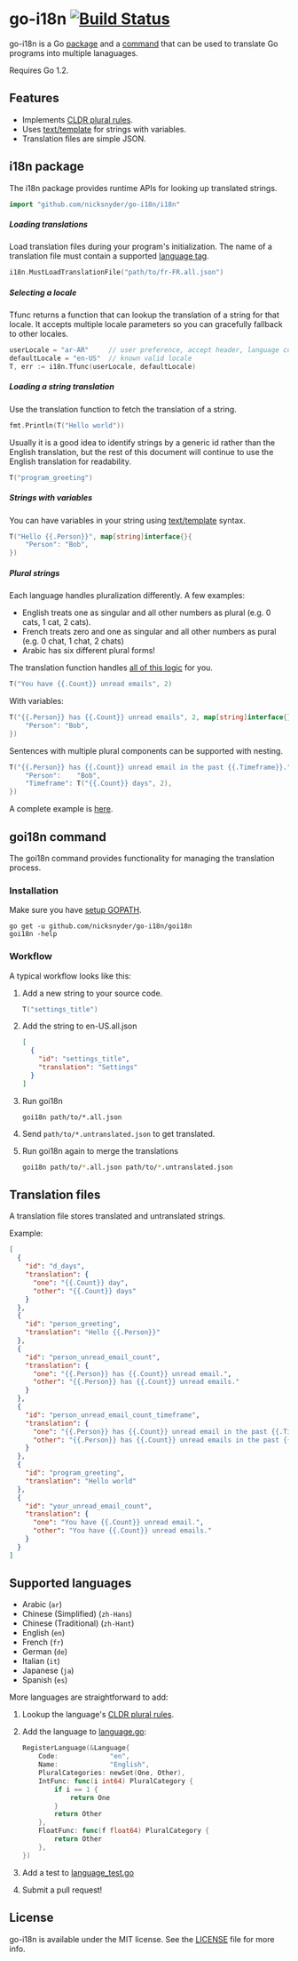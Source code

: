 go-i18n [![Build Status](https://secure.travis-ci.org/nicksnyder/go-i18n.png?branch=master)](http://travis-ci.org/nicksnyder/go-i18n)
=======

go-i18n is a Go [package](#i18n-package) and a [command](#goi18n-command) that can be used to translate Go programs into multiple lanaguages.

Requires Go 1.2.

Features
--------

* Implements [CLDR plural rules](http://cldr.unicode.org/index/cldr-spec/plural-rules).
* Uses [text/template](http://golang.org/pkg/text/template/) for strings with variables.
* Translation files are simple JSON.

i18n package
------------

The i18n package provides runtime APIs for looking up translated strings.

```go
import "github.com/nicksnyder/go-i18n/i18n"
```

##### Loading translations

Load translation files during your program's initialization.
The name of a translation file must contain a supported [language tag](http://en.wikipedia.org/wiki/IETF_language_tag).

```go
i18n.MustLoadTranslationFile("path/to/fr-FR.all.json")
```

##### Selecting a locale

Tfunc returns a function that can lookup the translation of a string for that locale.
It accepts multiple locale parameters so you can gracefully fallback to other locales.

```go
userLocale = "ar-AR"     // user preference, accept header, language cookie
defaultLocale = "en-US"  // known valid locale
T, err := i18n.Tfunc(userLocale, defaultLocale)
```

##### Loading a string translation

Use the translation function to fetch the translation of a string.

```go
fmt.Println(T("Hello world"))
```

Usually it is a good idea to identify strings by a generic id rather than the English translation, but the rest of this document will continue to use the English translation for readability.

```go
T("program_greeting")
```

##### Strings with variables

You can have variables in your string using [text/template](http://golang.org/pkg/text/template/) syntax.

```go
T("Hello {{.Person}}", map[string]interface{}{
	"Person": "Bob",
})
```

##### Plural strings

Each language handles pluralization differently. A few examples:
* English treats one as singular and all other numbers as plural (e.g. 0 cats, 1 cat, 2 cats).
* French treats zero and one as singular and all other numbers as pural (e.g. 0 chat, 1 chat, 2 chats)
* Arabic has six different plural forms!

The translation function handles [all of this logic](http://www.unicode.org/cldr/charts/latest/supplemental/language_plural_rules.html) for you.

```go
T("You have {{.Count}} unread emails", 2)
```

With variables:

```go
T("{{.Person}} has {{.Count}} unread emails", 2, map[string]interface{}{
	"Person": "Bob",
})
```

Sentences with multiple plural components can be supported with nesting.

```go
T("{{.Person}} has {{.Count}} unread email in the past {{.Timeframe}}.", 3, map[string]interface{}{
	"Person":    "Bob",
	"Timeframe": T("{{.Count}} days", 2),
})
```

A complete example is [here](i18n/example_test.go).

goi18n command
--------------

The goi18n command provides functionality for managing the translation process.

### Installation

Make sure you have [setup GOPATH](http://golang.org/doc/code.html#GOPATH).

    go get -u github.com/nicksnyder/go-i18n/goi18n
    goi18n -help

### Workflow

A typical workflow looks like this:

1. Add a new string to your source code.

    ```go
    T("settings_title")
    ```

2. Add the string to en-US.all.json

    ```json
    [
      {
        "id": "settings_title",
        "translation": "Settings"
      }
    ]
    ```

3. Run goi18n

    ```
    goi18n path/to/*.all.json
    ```

4. Send `path/to/*.untranslated.json` to get translated.
5. Run goi18n again to merge the translations

    ```sh
    goi18n path/to/*.all.json path/to/*.untranslated.json
    ```

Translation files
-----------------

A translation file stores translated and untranslated strings.

Example:

```json
[
  {
    "id": "d_days",
    "translation": {
      "one": "{{.Count}} day",
      "other": "{{.Count}} days"
    }
  },
  {
    "id": "person_greeting",
    "translation": "Hello {{.Person}}"
  },
  {
    "id": "person_unread_email_count",
    "translation": {
      "one": "{{.Person}} has {{.Count}} unread email.",
      "other": "{{.Person}} has {{.Count}} unread emails."
    }
  },
  {
    "id": "person_unread_email_count_timeframe",
    "translation": {
      "one": "{{.Person}} has {{.Count}} unread email in the past {{.Timeframe}}.",
      "other": "{{.Person}} has {{.Count}} unread emails in the past {{.Timeframe}}."
    }
  },
  {
    "id": "program_greeting",
    "translation": "Hello world"
  },
  {
    "id": "your_unread_email_count",
    "translation": {
      "one": "You have {{.Count}} unread email.",
      "other": "You have {{.Count}} unread emails."
    }
  }
]
```

Supported languages
-------------------

* Arabic (`ar`)
* Chinese (Simplified) (`zh-Hans`)
* Chinese (Traditional) (`zh-Hant`)
* English (`en`)
* French (`fr`)
* German (`de`)
* Italian (`it`)
* Japanese (`ja`)
* Spanish (`es`)

More languages are straightforward to add:

1. Lookup the language's [CLDR plural rules](http://www.unicode.org/cldr/charts/latest/supplemental/language_plural_rules.html).
2. Add the language to [language.go](i18n/language.go):

    ```go
    RegisterLanguage(&Language{
        Code:             "en",
        Name:             "English",
        PluralCategories: newSet(One, Other),
        IntFunc: func(i int64) PluralCategory {
            if i == 1 {
                return One
            }
            return Other
        },
        FloatFunc: func(f float64) PluralCategory {
            return Other
        },
    })
    ```

3. Add a test to [language_test.go](i18n/language_test.go)
4. Submit a pull request!

License
-------
go-i18n is available under the MIT license. See the [LICENSE](LICENSE) file for more info.
